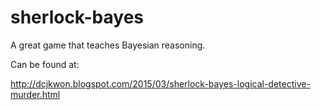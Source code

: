 # sherlock-bayes

A great game that teaches Bayesian reasoning.

Can be found at:

http://dcjkwon.blogspot.com/2015/03/sherlock-bayes-logical-detective-murder.html
